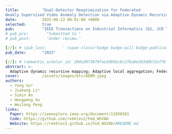 ```yaml
---
title:          "Dual-Detector Reoptimization for Federated 
Weakly Supervised Video Anomaly Detection via Adaptive Dynamic Recursive Mapping"
date:           2025-06-13 00:01:00 +0800
selected:       true
pub:            "IEEE Transactions on Industrial Informatics (Q1, JCR Top 4%, IF: 11.7)"
# pub_pre:        "Submitted to "
# pub_post:       'Under review.'

[//]: # (pub_last:       ' <span class="badge badge-pill badge-publication badge-success">Spotlight</span>')
pub_date:       "2025"

[//]: # (semantic_scholar_id: 204e3073870fae3d05bcbc2f6a8e263d9b72e776  # use this to retrieve citation count)
abstract: >-
  Adaptive dynamic recursive mapping; Adaptive local aggregation; Federated; Video anomaly detection; Weakly supervised
cover:          /assets/images/etc/ADRM.jpeg
authors:
  - Yong Su*
  - Jiahang Li*
  - Simin An
  - Hengpeng Xu
  - Weilong Peng
links:
  Paper: https://ieeexplore.ieee.org/document/11036561
  Code: https://github.com/rekkles2/Fed_WSVAD
  Website: https://rekkles2.github.io/Fed_WSVAD/#README.md
---
```



[//]: # (  Paper:)

[//]: # (  Code: )

[//]: # (  Arxiv: )

[//]: # (Dataset)

[//]: # (  Website: )

[//]: # (  Demo: )